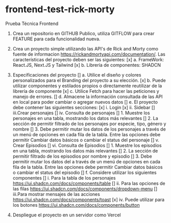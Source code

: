 # frontend-test-rick-morty
Prueba Técnica Frontend

1)	Crea un repositorio en GITHUB Publico, utiliza GITFLOW para crear FEATURE para cada funcionalidad nueva.

2)	Crea un proyecto simple utilizando las API's de Rick and Morty como fuente de informacion https://rickandmortyapi.com/documentation/. Las características del proyecto deben ser las siguientes:
    [x] a.	FrameWork: React.JS, Next.JS y Tailwind
    [x] b.	Librería de componentes: SHADCN

3)	Especificaciones del proyecto
    [] a.	Utilice el diseño y colores personalizados para el Branding del proyecto a su elección.
    [x] b.	Puede utilizar componentes y estilados propios o directamente reutilizar de la librería de componente
    [x] c.	Utilice Fetch para hacer las peticiones y manejo de errores.
    [] d.	Almacene la información consultada de las API en local para poder cambiar o agregar nuevos datos
    [] e.	El proyecto debe contener las siguientes secciones:
        [x] i.	Login
        [x] ii.	Sidebar
        [] iii.Crear personajes
        [] iv.	Consulta de personajes
            [] 1.	Muestre los personajes en una tabla, mostrando los datos más relevantes
            [] 2.	La sección de permitir filtrado de los personajes por especie, tipo, género y nombre
            [] 3.	Debe permitir mutar los datos de los personajes a través de un menú de opciones en cada fila de la tabla. Entre las opciones debe permitir Cambiar datos básicos o cambiar el status del personaje
        [] v. Crear Episodios
        [] vi.	Consulta de Episodios
            [] 1.	Muestre los episodios en una tabla, mostrando los datos más relevantes
            [] 2.	La sección de permitir filtrado de los episodios por nombre y episodio
            [] 3.	Debe permitir mutar los datos del a través de un menú de opciones en cada fila de la tabla. Entre las opciones debe permitir Cambiar datos básicos o cambiar el status del episodio
    [] f.	Considere utilizar los siguientes componentes
        [] i.	Para la tabla de los personajes https://ui.shadcn.com/docs/components/table
        [] ii.	Para las opciones de las filas https://ui.shadcn.com/docs/components/dropdown-menu
        [] iii.Para mostrar mensajes de las acciones https://ui.shadcn.com/docs/components/toast
        [x] iv.	Puede utilizar para los botones https://ui.shadcn.com/docs/components/button

4)	Despliegue el proyecto en un servidor como Vercel
